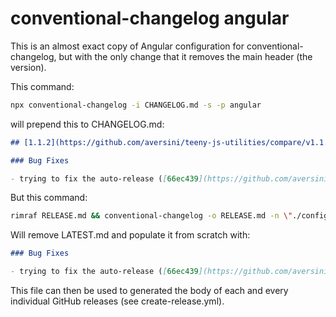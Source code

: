 # conventional-changelog angular

This is an almost exact copy of Angular configuration for conventional-changelog, but with the only change that it removes the main header (the version).

This command:

```sh
npx conventional-changelog -i CHANGELOG.md -s -p angular
```

will prepend this to CHANGELOG.md:

```md
## [1.1.2](https://github.com/aversini/teeny-js-utilities/compare/v1.1.1...v1.1.2) (2021-02-01)

### Bug Fixes

- trying to fix the auto-release ([66ec439](https://github.com/aversini/teeny-js-utilities/commit/66ec439d16100d0bb622c419e390276aba1ed4e8))
```

But this command:

```sh
rimraf RELEASE.md && conventional-changelog -o RELEASE.md -n \"./configuration/release/config.js\"
```

Will remove LATEST.md and populate it from scratch with:

```md
### Bug Fixes

- trying to fix the auto-release ([66ec439](https://github.com/aversini/teeny-js-utilities/commit/66ec439d16100d0bb622c419e390276aba1ed4e8))
```

This file can then be used to generated the body of each and every individual GitHub releases (see create-release.yml).
